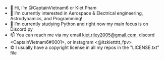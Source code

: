 - 👋 Hi, I’m @CaptainVietnam6 or Kiet Pham
- 👀 I’m currently interested in Aerospace & Electrical engineering, Astrodynamics, and Programming!
- 🌱 I’m currently studying Python and right now my main focus is on Discord.py
- 📫 You can reach me via my email <kiet.riley2005@gmail.com>, discord <CaptainVietnam6#0001>, or instagram <@itzkiettttt_fpv>
- ©  I usually have a copyright license in all my repos in the "LICENSE.txt" file
